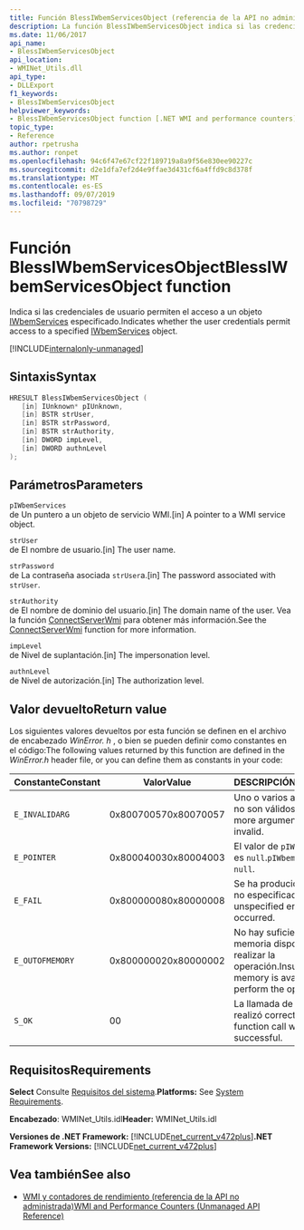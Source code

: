```yaml
---
title: Función BlessIWbemServicesObject (referencia de la API no administrada)
description: La función BlessIWbemServicesObject indica si las credenciales de usuario permiten el acceso a un objeto IWbemServices
ms.date: 11/06/2017
api_name:
- BlessIWbemServicesObject
api_location:
- WMINet_Utils.dll
api_type:
- DLLExport
f1_keywords:
- BlessIWbemServicesObject
helpviewer_keywords:
- BlessIWbemServicesObject function [.NET WMI and performance counters]
topic_type:
- Reference
author: rpetrusha
ms.author: ronpet
ms.openlocfilehash: 94c6f47e67cf22f189719a8a9f56e830ee90227c
ms.sourcegitcommit: d2e1dfa7ef2d4e9ffae3d431cf6a4ffd9c8d378f
ms.translationtype: MT
ms.contentlocale: es-ES
ms.lasthandoff: 09/07/2019
ms.locfileid: "70798729"
---
```

# <a name="blessiwbemservicesobject-function"></a><span data-ttu-id="6daf3-103">Función BlessIWbemServicesObject</span><span class="sxs-lookup"><span data-stu-id="6daf3-103">BlessIWbemServicesObject function</span></span>
<span data-ttu-id="6daf3-104">Indica si las credenciales de usuario permiten el acceso a un objeto [IWbemServices](/windows/desktop/api/wbemcli/nn-wbemcli-iwbemservices) especificado.</span><span class="sxs-lookup"><span data-stu-id="6daf3-104">Indicates whether the user credentials permit access to a specified [IWbemServices](/windows/desktop/api/wbemcli/nn-wbemcli-iwbemservices) object.</span></span> 

[!INCLUDE[internalonly-unmanaged](../../../../includes/internalonly-unmanaged.md)]

## <a name="syntax"></a><span data-ttu-id="6daf3-105">Sintaxis</span><span class="sxs-lookup"><span data-stu-id="6daf3-105">Syntax</span></span>

```cpp
HRESULT BlessIWbemServicesObject (
   [in] IUnknown* pIUnknown,
   [in] BSTR strUser, 
   [in] BSTR strPassword, 
   [in] BSTR strAuthority, 
   [in] DWORD impLevel, 
   [in] DWORD authnLevel
);
```

## <a name="parameters"></a><span data-ttu-id="6daf3-106">Parámetros</span><span class="sxs-lookup"><span data-stu-id="6daf3-106">Parameters</span></span>

`pIWbemServices`\
<span data-ttu-id="6daf3-107">de Un puntero a un objeto de servicio WMI.</span><span class="sxs-lookup"><span data-stu-id="6daf3-107">[in] A pointer to a WMI service object.</span></span>

`strUser`\
<span data-ttu-id="6daf3-108">de El nombre de usuario.</span><span class="sxs-lookup"><span data-stu-id="6daf3-108">[in] The user name.</span></span>

`strPassword`\
<span data-ttu-id="6daf3-109">de La contraseña asociada `strUser`a.</span><span class="sxs-lookup"><span data-stu-id="6daf3-109">[in] The password associated with `strUser`.</span></span>

`strAuthority`\
<span data-ttu-id="6daf3-110">de El nombre de dominio del usuario.</span><span class="sxs-lookup"><span data-stu-id="6daf3-110">[in] The domain name of the user.</span></span> <span data-ttu-id="6daf3-111">Vea la función [ConnectServerWmi](connectserverwmi.md) para obtener más información.</span><span class="sxs-lookup"><span data-stu-id="6daf3-111">See the [ConnectServerWmi](connectserverwmi.md) function for more information.</span></span>

`impLevel`\
<span data-ttu-id="6daf3-112">de Nivel de suplantación.</span><span class="sxs-lookup"><span data-stu-id="6daf3-112">[in] The impersonation level.</span></span>

`authnLevel`\
<span data-ttu-id="6daf3-113">de Nivel de autorización.</span><span class="sxs-lookup"><span data-stu-id="6daf3-113">[in] The authorization level.</span></span>

## <a name="return-value"></a><span data-ttu-id="6daf3-114">Valor devuelto</span><span class="sxs-lookup"><span data-stu-id="6daf3-114">Return value</span></span>

<span data-ttu-id="6daf3-115">Los siguientes valores devueltos por esta función se definen en el archivo de encabezado *WinError. h* , o bien se pueden definir como constantes en el código:</span><span class="sxs-lookup"><span data-stu-id="6daf3-115">The following values returned by this function are defined in the *WinError.h* header file, or you can define them as constants in your code:</span></span>

|<span data-ttu-id="6daf3-116">Constante</span><span class="sxs-lookup"><span data-stu-id="6daf3-116">Constant</span></span>  |<span data-ttu-id="6daf3-117">Valor</span><span class="sxs-lookup"><span data-stu-id="6daf3-117">Value</span></span>  |<span data-ttu-id="6daf3-118">DESCRIPCIÓN</span><span class="sxs-lookup"><span data-stu-id="6daf3-118">Description</span></span>  |
|---------|---------|---------|
| `E_INVALIDARG` | <span data-ttu-id="6daf3-119">0x80070057</span><span class="sxs-lookup"><span data-stu-id="6daf3-119">0x80070057</span></span> | <span data-ttu-id="6daf3-120">Uno o varios argumentos no son válidos.</span><span class="sxs-lookup"><span data-stu-id="6daf3-120">One or more arguments are invalid.</span></span> |
| `E_POINTER` | <span data-ttu-id="6daf3-121">0x80004003</span><span class="sxs-lookup"><span data-stu-id="6daf3-121">0x80004003</span></span> | <span data-ttu-id="6daf3-122">El valor de `pIWbemServices` es `null`.</span><span class="sxs-lookup"><span data-stu-id="6daf3-122">`pIWbemServices` is `null`.</span></span> | 
| `E_FAIL` | <span data-ttu-id="6daf3-123">0x80000008</span><span class="sxs-lookup"><span data-stu-id="6daf3-123">0x80000008</span></span> | <span data-ttu-id="6daf3-124">Se ha producido un error no especificado.</span><span class="sxs-lookup"><span data-stu-id="6daf3-124">An unspecified error has occurred.</span></span> |
| `E_OUTOFMEMORY` | <span data-ttu-id="6daf3-125">0x80000002</span><span class="sxs-lookup"><span data-stu-id="6daf3-125">0x80000002</span></span> | <span data-ttu-id="6daf3-126">No hay suficiente memoria disponible para realizar la operación.</span><span class="sxs-lookup"><span data-stu-id="6daf3-126">Insufficient memory is available to perform the operation.</span></span> | 
| `S_OK` | <span data-ttu-id="6daf3-127">0</span><span class="sxs-lookup"><span data-stu-id="6daf3-127">0</span></span> | <span data-ttu-id="6daf3-128">La llamada de función se realizó correctamente.</span><span class="sxs-lookup"><span data-stu-id="6daf3-128">The function call was successful.</span></span> | 

## <a name="requirements"></a><span data-ttu-id="6daf3-129">Requisitos</span><span class="sxs-lookup"><span data-stu-id="6daf3-129">Requirements</span></span>

 <span data-ttu-id="6daf3-130">**Select** Consulte [Requisitos del sistema](../../get-started/system-requirements.md).</span><span class="sxs-lookup"><span data-stu-id="6daf3-130">**Platforms:** See [System Requirements](../../get-started/system-requirements.md).</span></span>

 <span data-ttu-id="6daf3-131">**Encabezado**: WMINet_Utils.idl</span><span class="sxs-lookup"><span data-stu-id="6daf3-131">**Header:** WMINet_Utils.idl</span></span>

 <span data-ttu-id="6daf3-132">**Versiones de .NET Framework:** [!INCLUDE[net_current_v472plus](../../../../includes/net-current-v472plus.md)]</span><span class="sxs-lookup"><span data-stu-id="6daf3-132">**.NET Framework Versions:** [!INCLUDE[net_current_v472plus](../../../../includes/net-current-v472plus.md)]</span></span>

## <a name="see-also"></a><span data-ttu-id="6daf3-133">Vea también</span><span class="sxs-lookup"><span data-stu-id="6daf3-133">See also</span></span>

- [<span data-ttu-id="6daf3-134">WMI y contadores de rendimiento (referencia de la API no administrada)</span><span class="sxs-lookup"><span data-stu-id="6daf3-134">WMI and Performance Counters (Unmanaged API Reference)</span></span>](index.md)

